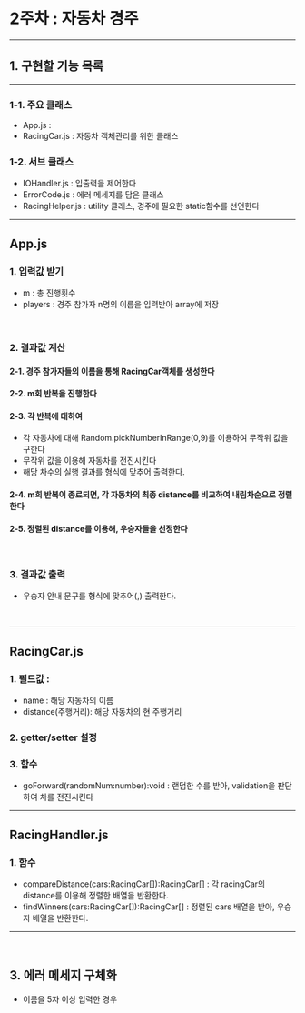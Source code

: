 # 2주차 : 자동차 경주

---
## 1. 구현할 기능 목록

---
### 1-1. 주요 클래스
- App.js :
- RacingCar.js : 자동차 객체관리를 위한 클래스


### 1-2. 서브 클래스
- IOHandler.js : 입출력을 제어한다
- ErrorCode.js : 에러 메세지를 담은 클래스
- RacingHelper.js : utility 클래스, 경주에 필요한 static함수를 선언한다

--- 
## App.js
### 1. 입력값 받기
- m : 총 진행횟수
- players : 경주 참가자 n명의 이름을 입력받아 array에 저장
<br/>

### 2. 결과값 계산
#### 2-1. 경주 참가자들의 이름을 통해 RacingCar객체를 생성한다

#### 2-2. m회 반복을 진행한다

#### 2-3. 각 반복에 대하여
- 각 자동차에 대해 Random.pickNumberInRange(0,9)를 이용하여 무작위 값을 구한다
- 무작위 값을 이용해 자동차를 전진시킨다
- 해당 차수의 실행 결과를 형식에 맞추어 출력한다.
#### 2-4. m회 반복이 종료되면, 각 자동차의 최종 distance를 비교하여 내림차순으로 정렬한다
#### 2-5. 정렬된 distance를 이용해, 우승자들을 선정한다

<br/>

### 3. 결과값 출력
- 우승자 안내 문구를 형식에 맞추어(,) 출력한다.

<br/>

---
## RacingCar.js
### 1. 필드값 :
- name : 해당 자동차의 이름
- distance(주행거리): 해당 자동차의 현 주행거리

### 2. getter/setter 설정
### 3. 함수
- goForward(randomNum:number):void : 랜덤한 수를 받아, validation을 판단하여 차를 전진시킨다

--- 
## RacingHandler.js
### 1. 함수
- compareDistance(cars:RacingCar[]):RacingCar[] : 각 racingCar의 distance를 이용해 정렬한 배열을 반환한다.
- findWinners(cars:RacingCar[]):RacingCar[] : 정렬된 cars 배열을 받아, 우승자 배열을 반환한다.

--- 
<br/> 

## 3. 에러 메세지 구체화
- 이름을 5자 이상 입력한 경우

